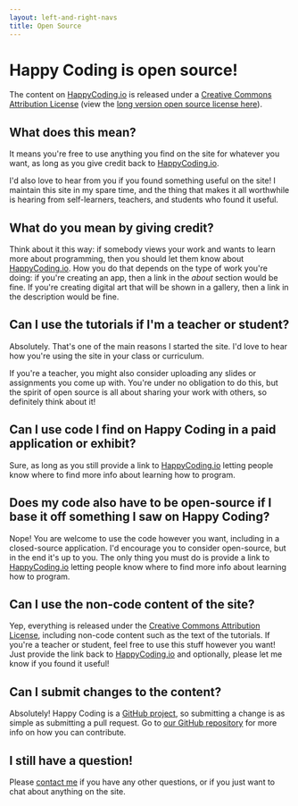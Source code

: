 ```yaml
---
layout: left-and-right-navs
title: Open Source
---
```


# Happy Coding is open source!

The content on [HappyCoding.io](http://HappyCoding.io) is released under a [Creative Commons Attribution License](https://creativecommons.org/licenses/by/4.0/) (view the [long version open source license here](https://creativecommons.org/licenses/by/4.0/legalcode)).

## What does this mean?

It means you're free to use anything you find on the site for whatever you want, as long as you give credit back to [HappyCoding.io](http://HappyCoding.io).

I'd also love to hear from you if you found something useful on the site! I maintain this site in my spare time, and the thing that makes it all worthwhile is hearing from self-learners, teachers, and students who found it useful.

## What do you mean by giving credit?

Think about it this way: if somebody views your work and wants to learn more about programming, then you should let them know about [HappyCoding.io](http://HappyCoding.io). How you do that depends on the type of work you're doing: if you're creating an app, then a link in the *about* section would be fine. If you're creating digital art that will be shown in a gallery, then a link in the description would be fine.

## Can I use the tutorials if I'm a teacher or student?

Absolutely. That's one of the main reasons I started the site. I'd love to hear how you're using the site in your class or curriculum.

If you're a teacher, you might also consider uploading any slides or assignments you come up with. You're under no obligation to do this, but the spirit of open source is all about sharing your work with others, so definitely think about it!

## Can I use code I find on Happy Coding in a paid application or exhibit?

Sure, as long as you still provide a link to [HappyCoding.io](http://HappyCoding.io) letting people know where to find more info about learning how to program.

## Does my code also have to be open-source if I base it off something I saw on Happy Coding?

Nope! You are welcome to use the code however you want, including in a closed-source application. I'd encourage you to consider open-source, but in the end it's up to you. The only thing you must do is provide a link to [HappyCoding.io](http://HappyCoding.io) letting people know where to find more info about learning how to program.

## Can I use the non-code content of the site?

Yep, everything is released under the [Creative Commons Attribution License](https://creativecommons.org/licenses/by/4.0/), including non-code content such as the text of the tutorials. If you're a teacher or student, feel free to use this stuff however you want! Just provide the link back to [HappyCoding.io](http://HappyCoding.io) and optionally, please let me know if you found it useful!

## Can I submit changes to the content?

Absolutely! Happy Coding is a [GitHub project](https://github.com/KevinWorkman/HappyCoding), so submitting a change is as simple as submitting a pull request. Go to [ our GitHub repository](https://github.com/KevinWorkman/HappyCoding/wiki/Contributing) for more info on how you can contribute.

## I still have a question!

Please [contact me](http://HappyCoding.io/about#contact.html) if you have any other questions, or if you just want to chat about anything on the site.